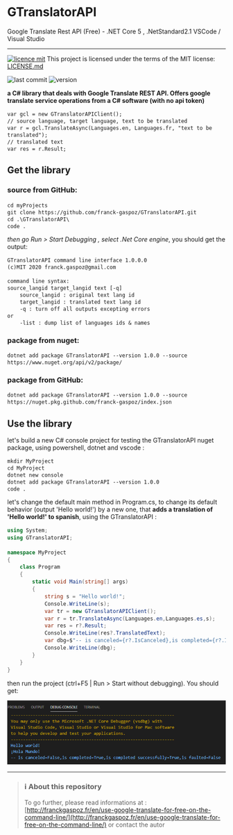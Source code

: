 # GTranslatorAPI
Google Translate Rest API (Free) - .NET Core 5 , .NetStandard2.1
VSCode / Visual Studio
<hr>

[![licence mit](https://img.shields.io/badge/licence-MIT-blue.svg)](license.md) This project is licensed under the terms of the MIT license: [LICENSE.md](LICENSE.md)  

![last commit](https://img.shields.io/github/last-commit/franck-gaspoz/GTranslatorAPI?style=plastic)
![version](https://img.shields.io/github/v/tag/franck-gaspoz/GTranslatorAPI?style=plastic)

**a C# library that deals with Google Translate REST API. Offers google translate service operations from a C# software (with no api token)**

```CSharp
var gcl = new GTranslatorAPIClient();
// source language, target language, text to be translated
var r = gcl.TranslateAsync(Languages.en, Languages.fr, "text to be translated");
// translated text
var res = r.Result; 
```

## Get the library
### source from GitHub:
```Shell
cd myProjects
git clone https://github.com/franck-gaspoz/GTranslatorAPI.git
cd .\GTranslatorAPI\
code .
```
*then go Run > Start Debugging , select .Net Core engine*, you should get the output:
```Shell
GTranslatorAPI command line interface 1.0.0.0
(c)MIT 2020 franck.gaspoz@gmail.com

command line syntax:
source_langid target_langid text [-q]
    source_langid : original text lang id
    target_langid : translated text lang id
    -q : turn off all outputs excepting errors
or
    -list : dump list of languages ids & names
```
### package from nuget:
```Shell
dotnet add package GTranslatorAPI --version 1.0.0 --source https://www.nuget.org/api/v2/package/
```

### package from GitHub:
```Shell
dotnet add package GTranslatorAPI --version 1.0.0 --source https://nuget.pkg.github.com/franck-gaspoz/index.json
```

## Use the library
let's build a new C# console project for testing the GTranslatorAPI nuget package, using powershell, dotnet and vscode :
```Shell
mkdir MyProject
cd MyProject
dotnet new console
dotnet add package GTranslatorAPI --version 1.0.0
code .
```
let's change the default main method in Program.cs, to change its default behavior (output 'Hello world!') by a new one, that **adds a translation of 'Hello world!' to spanish**, using the GTranslatorAPI :
```C#
using System;
using GTranslatorAPI;

namespace MyProject
{
    class Program
    {
        static void Main(string[] args)
        {
            string s = "Hello world!";
            Console.WriteLine(s);
            var tr = new GTranslatorAPIClient();
            var r = tr.TranslateAsync(Languages.en,Languages.es,s);
            var res = r?.Result;            
            Console.WriteLine(res?.TranslatedText);    
            var dbg=$"-- is canceled={r?.IsCanceled},is completed={r?.IsCompleted},is completed successfully={r?.IsCompletedSuccessfully},is faulted={r?.IsFaulted}";
            Console.WriteLine(dbg);       
        }
    }
}

```
then run the project (ctrl+F5 | Run > Start without debugging). You should get:

![run sample in vscode](Doc/run.png)

<hr>

> ### :information_source: About this repository
> To go further, please read informations at : [http://franckgaspoz.fr/en/use-google-translate-for-free-on-the-command-line/](http://franckgaspoz.fr/en/use-google-translate-for-free-on-the-command-line/) or contact the autor
